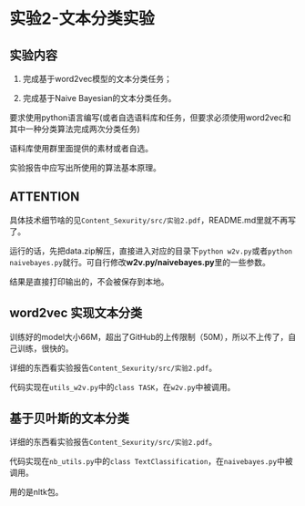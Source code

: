 # 实验2-文本分类实验
## 实验内容

1. 完成基于word2vec模型的文本分类任务；

2. 完成基于Naive Bayesian的文本分类任务。

要求使用python语言编写(或者自选语料库和任务，但要求必须使用word2vec和其中一种分类算法完成两次分类任务)

语料库使用群里面提供的素材或者自选。

实验报告中应写出所使用的算法基本原理。

##  ATTENTION

具体技术细节啥的见`Content_Sexurity/src/实验2.pdf`，README.md里就不再写了。

运行的话，先把data.zip解压，直接进入对应的目录下`python w2v.py`或者`python naivebayes.py`就行。可自行修改**w2v.py/naivebayes.py**里的一些参数。

结果是直接打印输出的，不会被保存到本地。

## word2vec 实现文本分类

训练好的model大小66M，超出了GitHub的上传限制（50M），所以不上传了，自己训练，很快的。

详细的东西看实验报告`Content_Sexurity/src/实验2.pdf`。

代码实现在`utils_w2v.py`中的`class TASK`，在`w2v.py`中被调用。

## 基于贝叶斯的文本分类

详细的东西看实验报告`Content_Sexurity/src/实验2.pdf`。

代码实现在`nb_utils.py`中的`class TextClassification`，在`naivebayes.py`中被调用。

用的是nltk包。